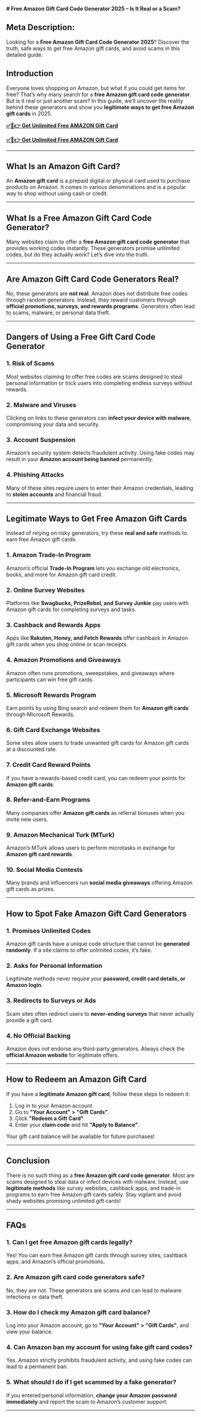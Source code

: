 **# Free Amazon Gift Card Code Generator 2025 – Is It Real or a Scam?**

## **Meta Description:**  
Looking for a **Free Amazon Gift Card Code Generator 2025**? Discover the truth, safe ways to get free Amazon gift cards, and avoid scams in this detailed guide.

## **Introduction**
Everyone loves shopping on Amazon, but what if you could get items for free? That’s why many search for a **free Amazon gift card code generator**. But is it real or just another scam? In this guide, we’ll uncover the reality behind these generators and show you **legitimate ways to get free Amazon gift cards** in 2025.

**[✅🔴👉 Get Unlimited Free AMAZON Gift Card](https://rosofferzone.com/)**

**[✅🔴👉 Get Unlimited Free AMAZON Gift Card](https://rosofferzone.com/)**

---

## **What Is an Amazon Gift Card?**
An **Amazon gift card** is a prepaid digital or physical card used to purchase products on Amazon. It comes in various denominations and is a popular way to shop without using cash or credit.

---

## **What Is a Free Amazon Gift Card Code Generator?**
Many websites claim to offer a **free Amazon gift card code generator** that provides working codes instantly. These generators promise unlimited codes, but do they actually work? Let’s dive into the truth.

---

## **Are Amazon Gift Card Code Generators Real?**
No, these generators are **not real**. Amazon does not distribute free codes through random generators. Instead, they reward customers through **official promotions, surveys, and rewards programs**. Generators often lead to scams, malware, or personal data theft.

---

## **Dangers of Using a Free Gift Card Code Generator**
### **1. Risk of Scams**
Most websites claiming to offer free codes are scams designed to steal personal information or trick users into completing endless surveys without rewards.

### **2. Malware and Viruses**
Clicking on links to these generators can **infect your device with malware**, compromising your data and security.

### **3. Account Suspension**
Amazon’s security system detects fraudulent activity. Using fake codes may result in your **Amazon account being banned** permanently.

### **4. Phishing Attacks**
Many of these sites require users to enter their Amazon credentials, leading to **stolen accounts** and financial fraud.

---

## **Legitimate Ways to Get Free Amazon Gift Cards**
Instead of relying on risky generators, try these **real and safe** methods to earn free Amazon gift cards.

### **1. Amazon Trade-In Program**
Amazon’s official **Trade-In Program** lets you exchange old electronics, books, and more for Amazon gift card credit.

### **2. Online Survey Websites**
Platforms like **Swagbucks, PrizeRebel, and Survey Junkie** pay users with Amazon gift cards for completing surveys and tasks.

### **3. Cashback and Rewards Apps**
Apps like **Rakuten, Honey, and Fetch Rewards** offer cashback in Amazon gift cards when you shop online or scan receipts.

### **4. Amazon Promotions and Giveaways**
Amazon often runs promotions, sweepstakes, and giveaways where participants can win free gift cards.

### **5. Microsoft Rewards Program**
Earn points by using Bing search and redeem them for **Amazon gift cards** through Microsoft Rewards.

### **6. Gift Card Exchange Websites**
Some sites allow users to trade unwanted gift cards for Amazon gift cards at a discounted rate.

### **7. Credit Card Reward Points**
If you have a rewards-based credit card, you can redeem your points for **Amazon gift cards**.

### **8. Refer-and-Earn Programs**
Many companies offer **Amazon gift cards** as referral bonuses when you invite new users.

### **9. Amazon Mechanical Turk (MTurk)**
Amazon’s MTurk allows users to perform microtasks in exchange for **Amazon gift card rewards**.

### **10. Social Media Contests**
Many brands and influencers run **social media giveaways** offering Amazon gift cards as prizes.

---

## **How to Spot Fake Amazon Gift Card Generators**
### **1. Promises Unlimited Codes**
Amazon gift cards have a unique code structure that cannot be **generated randomly**. If a site claims to offer unlimited codes, it’s fake.

### **2. Asks for Personal Information**
Legitimate methods never require your **password, credit card details, or Amazon login**.

### **3. Redirects to Surveys or Ads**
Scam sites often redirect users to **never-ending surveys** that never actually provide a gift card.

### **4. No Official Backing**
Amazon does not endorse any third-party generators. Always check the **official Amazon website** for legitimate offers.

---

## **How to Redeem an Amazon Gift Card**
If you have a **legitimate Amazon gift card**, follow these steps to redeem it:
1. Log in to your Amazon account.
2. Go to **"Your Account" > "Gift Cards"**.
3. Click **"Redeem a Gift Card"**.
4. Enter your **claim code** and hit **"Apply to Balance"**.

Your gift card balance will be available for future purchases!

---

## **Conclusion**
There is no such thing as a **free Amazon gift card code generator**. Most are scams designed to steal data or infect devices with malware. Instead, use **legitimate methods** like survey websites, cashback apps, and trade-in programs to earn free Amazon gift cards safely. Stay vigilant and avoid shady websites promising unlimited gift cards!

---

## **FAQs**

### **1. Can I get free Amazon gift cards legally?**
Yes! You can earn free Amazon gift cards through survey sites, cashback apps, and Amazon’s official promotions.

### **2. Are Amazon gift card code generators safe?**
No, they are not. These generators are scams and can lead to malware infections or data theft.

### **3. How do I check my Amazon gift card balance?**
Log into your Amazon account, go to **"Your Account" > "Gift Cards"**, and view your balance.

### **4. Can Amazon ban my account for using fake gift card codes?**
Yes. Amazon strictly prohibits fraudulent activity, and using fake codes can lead to a permanent ban.

### **5. What should I do if I get scammed by a fake generator?**
If you entered personal information, **change your Amazon password immediately** and report the scam to Amazon’s customer support.

---

